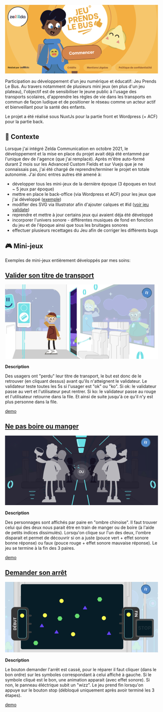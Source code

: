 
![Screenshot](screenshot.png)

Participation au développement d'un jeu numérique et éducatif: Jeu Prends Le Bus. Au travers notamment de plusieurs mini jeux (en plus d'un jeu plateau), l'objectif est de sensibiliser le jeune public à l'usage des transports scolaires, d'apprendre les règles de vie dans les transports en commun de façon ludique et de positioner le réseau comme un acteur actif et bienveillant pour la santé des enfants. 

Le projet a été réalisé sous NuxtJs pour la partie front et Wordpress (+ ACF) pour la partie back.

## 📍 Contexte

Lorsque j'ai intégré Zelda Communication en octobre 2021, le développement et la mise en place du projet avait déjà été entammé par l'unique dev de l'agence (que j'ai remplacé). Après m'être auto-formé durant 2 mois sur les Advanced Custom Fields et sur Vuejs que je ne connaissais pas, j'ai été chargé de reprendre/terminer le projet en totale autonomie. J'ai donc entres autres été amené à:

- développer tous les mini-jeux de la dernière époque (3 époques en tout ~ 5 jeux par époque)
- mettre en place le back-office (via Wordpress et ACF) pour les jeux que j'ai développé ([exemple](https://drive.google.com/file/d/1Ni50qwwXmnHWE6p22qZoa5QLd7mTli2Y))
- modifier des SVG via Illustrator afin d'ajouter calques et #id ([voir jeu validate](https://github.com/idrissdiakite/jeu-prends-le-bus-nuxt/tree/main/components/Game/Play/Validate))
- reprendre et mettre à jour certains jeux qui avaient déja été développé
- incorporer l'univers sonore - différentes musiques de fond en fonction du jeu et de l'époque ainsi que tous les bruitages sonores
- effectuer plusieurs recettages du Jeu afin de corriger les différents bugs

## 🎮 Mini-jeux

Exemples de mini-jeux entièrement développés par mes soins:

## [Valider son titre de transport](https://github.com/idrissdiakite/jeu-prends-le-bus-nuxt/tree/main/components/Game/Play/Validate)

![Screenshot](https://github.com/idrissdiakite/jeu-prends-le-bus-nuxt/blob/main/components/Game/Play/Validate/screenshot.png)

**Description** 

Des usagers ont "perdu" leur titre de transport, le but est donc de le retrouver (en cliquant dessus) avant qu'ils n'atteignent le validateur. Le validateur teste toutes les 5s si l'usager est "ok" ou "ko". Si ok: le validateur passe au vert et l'utilisateur peut rentrer. Si ko: le validateur passe au rouge et l'utilisateur retourne dans la file. Et ainsi de suite jusqu'à ce qu'il n'y est plus personne dans la file.

<a href="https://drive.google.com/file/d/1ABmIoFVGg1guKAw6Nep_3H3UR5Qf3XH6" target="_blank">demo</a>


## [Ne pas boire ou manger](https://github.com/idrissdiakite/jeu-prends-le-bus-nuxt/tree/main/components/Game/Play/Eatdrink)

![Screenshot](https://github.com/idrissdiakite/jeu-prends-le-bus-nuxt/blob/main/components/Game/Play/Eatdrink/screenshot.png)

**Description** 

Des personnages sont affichés par paire en "ombre chinoise". Il faut trouver celui qui des deux nous parait être en train de manger ou de boire (à l'aide de petits indices dissimulés). Lorsqu'on clique sur l'un des deux, l'ombre disparait et permet de découvrir si on a juste (pouce vert + effet sonore bonne réponse) ou faux (pouce rouge + effet sonore mauvaise réponse). Le jeu se termine à la fin des 3 paires.

<a href="https://drive.google.com/file/d/13H_Z-oK5ieazXU9a4dzOY43d6N001mSd" target="_blank">demo</a>


## [Demander son arrêt](https://github.com/idrissdiakite/jeu-prends-le-bus-nuxt/tree/main/components/Game/Play/Leave)

![Screenshot](https://github.com/idrissdiakite/jeu-prends-le-bus-nuxt/blob/main/components/Game/Play/Leave/screenshot.png)

**Description** 

Le bouton demander l'arrêt est cassé, pour le réparer il faut cliquer (dans le bon ordre) sur les symboles correspondant à celui affiché à gauche. Si le symbole cliqué est le bon, une animation apparait (avec effet sonore). Si non, le panneau éléctrique subit un "wizz". Le jeu prend fin lorsqu'on appuye sur le bouton stop (débloqué uniquement après avoir terminé les 3 étapes).

<a href="https://drive.google.com/file/d/13pNiTwA2VqMyzR3r7_5EEQaOr9gOrU4x" target="_blank">demo</a>
